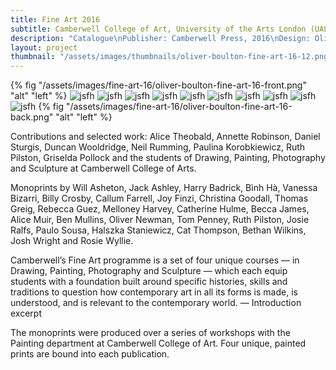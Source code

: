 ```yaml
---
title: Fine Art 2016
subtitle: Camberwell College of Art, University of the Arts London (UAL)
description: "Catalogue\nPublisher: Camberwell Press, 2016\nDesign: Oliver Boulton, Samuel Jones\nEditor: Kirsten Houser\nEdition of 1400, softback, 186pp.\nMonoprint, offset CMYK\nPerfect bound, hot melt, 190 × 265mm\nISBN: 978-1-908971-47-0"
layout: project
thumbnail: "/assets/images/thumbnails/oliver-boulton-fine-art-16-12.png"
---
```


{% fig "/assets/images/fine-art-16/oliver-boulton-fine-art-16-front.png" "alt" "left" %}
![jsfh](/assets/images/fine-art-16/oliver-boulton-fine-art-16-1.png)
![jsfh](/assets/images/fine-art-16/oliver-boulton-fine-art-16-2.png)
![jsfh](/assets/images/fine-art-16/oliver-boulton-fine-art-16-3.png)
![jsfh](/assets/images/fine-art-16/oliver-boulton-fine-art-16-5.png)
![jsfh](/assets/images/fine-art-16/oliver-boulton-fine-art-16-7.png)
![jsfh](/assets/images/fine-art-16/oliver-boulton-fine-art-16-6.png)
![jsfh](/assets/images/fine-art-16/oliver-boulton-fine-art-16-8.png)
![jsfh](/assets/images/fine-art-16/oliver-boulton-fine-art-16-12.png)
![jsfh](/assets/images/fine-art-16/oliver-boulton-fine-art-16-11.png)
![jsfh](/assets/images/fine-art-16/oliver-boulton-fine-art-16-13.png)
{% fig "/assets/images/fine-art-16/oliver-boulton-fine-art-16-back.png" "alt" "left" %}

Contributions and selected work: Alice Theobald, Annette Robinson, Daniel Sturgis, Duncan Wooldridge, Neil Rumming, Paulina Korobkiewicz, Ruth Pilston, Griselda Pollock and the students of Drawing, Painting, Photography and Sculpture at Camberwell College of Arts.

Monoprints by Will Asheton, Jack Ashley, Harry Badrick, Bình Hà, Vanessa Bizarri, Billy Crosby, Callum Farrell, Joy Finzi, Christina Goodall, Thomas Greig, Rebecca Guez, Melloney Harvey, Catherine Hulme, Becca James, Alice Muir, Ben Mullins, Oliver Newman, Tom Penney, Ruth Pilston, Josie Ralfs, Paulo Sousa, Halszka Staniewicz, Cat Thompson, Bethan Wilkins, Josh Wright and Rosie Wyllie.

Camberwell’s Fine Art programme is a set of four unique courses — in Drawing, Painting, Photography and Sculpture — which each equip students with a foundation built around specific histories, skills and traditions to question how contemporary art in all its forms is made, is understood, and is relevant to the contemporary world. —  Introduction excerpt

The monoprints were produced over a series of workshops with the Painting department at Camberwell College of Art. Four unique, painted prints are bound into each publication.
